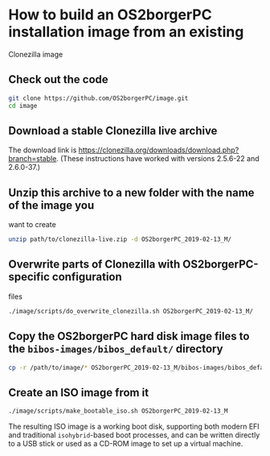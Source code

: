 # How to build an OS2borgerPC installation image from an existing
Clonezilla image

## Check out the code

```sh
git clone https://github.com/OS2borgerPC/image.git
cd image
```

## Download a stable Clonezilla live archive

The download link is
https://clonezilla.org/downloads/download.php?branch=stable. (These
instructions have worked with versions 2.5.6-22 and 2.6.0-37.)

## Unzip this archive to a new folder with the name of the image you
want to create

```sh
unzip path/to/clonezilla-live.zip -d OS2borgerPC_2019-02-13_M/
```

## Overwrite parts of Clonezilla with OS2borgerPC-specific configuration
files

```sh
./image/scripts/do_overwrite_clonezilla.sh OS2borgerPC_2019-02-13_M/
```

## Copy the OS2borgerPC hard disk image files to the `bibos-images/bibos_default/` directory

```sh
cp -r /path/to/image/* OS2borgerPC_2019-02-13_M/bibos-images/bibos_default/
```

## Create an ISO image from it

```sh
./image/scripts/make_bootable_iso.sh OS2borgerPC_2019-02-13_M
```

The resulting ISO image is a working boot disk, supporting both modern
EFI and traditional `isohybrid`-based boot processes, and can be written
directly to a USB stick or used as a CD-ROM image to set up a virtual
machine.

